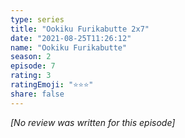 ```yaml
---
type: series
title: "Ookiku Furikabutte 2x7"
date: "2021-08-25T11:26:12"
name: "Ookiku Furikabutte"
season: 2
episode: 7
rating: 3
ratingEmoji: "⭐️⭐️⭐️"
share: false
---
```


*[No review was written for this episode]*
